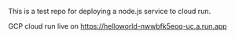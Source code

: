 This is a test repo for deploying a node.js service to cloud run.

GCP cloud run live on https://helloworld-nwwbfk5eoq-uc.a.run.app